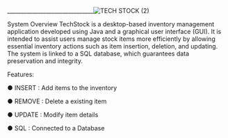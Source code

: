
  _______________________________![TECH STOCK (2)](https://github.com/user-attachments/assets/e7075f04-c5ba-4626-bd71-b0063b6311ce)

System Overview
TechStock is a desktop-based inventory management application developed using Java and a graphical user interface (GUI). It is intended to assist users manage stock items more efficiently by allowing essential inventory actions such as item insertion, deletion, and updating. The system is linked to a SQL database, which guarantees data preservation and integrity.

Features:
	
 ● INSERT : Add items to the inventory
  	
   ● REMOVE : Delete a existing item
  	
   ● UPDATE : Modify item details
	
 ● SQL : Connected to a Database
